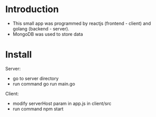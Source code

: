 # Introduction
- This small app was programmed by reactjs (frontend - client) and golang (backend - server).
- MongoDB was used to store data

# Install
Server:
- go to server directory
- run command go run main.go

Client:
- modify serverHost param in app.js in client/src
- run command npm start